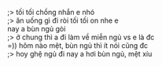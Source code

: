 ;> tối tối chồng nhắn e nhó<br>
;> ăn uống gì đi ròi tối tối on nhe e<br>
nay a bùn ngủ gòi<br>
;> ở chung thì a đi làm về miễn ngủ vs e là đc<br>
=)) hôm nào mệt, bùn ngủ thì ít nói cũng đc<br>
;> hoy ghệ ngủ đi nay a hơi bùn ngủ, mệt xíu
